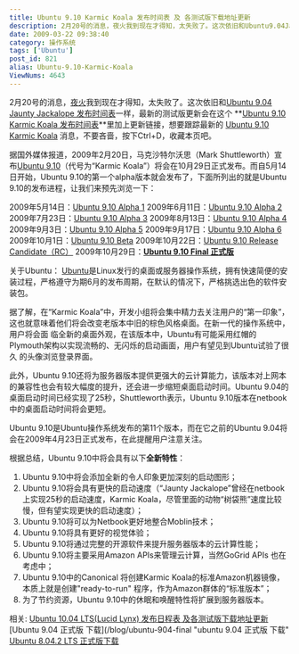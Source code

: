 ```yaml
---
title: Ubuntu 9.10 Karmic Koala 发布时间表 及 各测试版下载地址更新
description: 2月20号的消息，夜火我到现在才得知，太失败了。这次依旧和Ubuntu9.04JauntyJackalope发布时间表一样，最新的测试版更新会在这个Ubuntu9.10KarmicKoala发布时间表里加上更新链接，想要跟踪最新的Ubuntu9.10KarmicKoala消息，不要吝啬，按下Ctrl+D，收藏本页吧。据国外媒体报道，2009年2月20日，马克沙特尔沃思（MarkShuttleworth）宣布Ubuntu9.10（代号为“KarmicKoala”）将会在10月29日正式发布。而自5月14日开始，Ubuntu9.10的第一个alpha版本就会发布了，下面所列出的就是Ubuntu9.10的发布进程，让我们来预先浏览一下：......
date: 2009-03-22 09:38:40
category: 操作系统
tags: ['Ubuntu']
post_id: 821
alias: Ubuntu-9.10-Karmic-Koala
ViewNums: 4643
---
```


2月20号的消息，[夜火](/blog/)我到现在才得知，太失败了。这次依旧和[Ubuntu 9.04 Jaunty Jackalope 发布时间表](/blog/ubuntu-904-jaunty-jackalope-releaseschedule)一样，最新的测试版更新会在这个 **[Ubuntu 9.10 Karmic Koala 发布时间表](/blog/ubuntu-910-karmic-koala)**里加上更新链接，想要跟踪最新的 [Ubuntu 9.10 Karmic Koala](/blog/ubuntu-910-karmic-koala) 消息，不要吝啬，按下Ctrl+D，收藏本页吧。

据国外媒体报道，2009年2月20日，马克沙特尔沃思（Mark Shuttleworth）宣布[Ubuntu 9.10](/blog/ubuntu-910-karmic-koala)（代号为“Karmic Koala”）将会在10月29日正式发布。而自5月14日开始，Ubuntu 9.10的第一个alpha版本就会发布了，下面所列出的就是Ubuntu 9.10的发布进程，让我们来预先浏览一下：

2009年5月14日：[Ubuntu 9.10 Alpha 1](/blog/ubuntu-910-alpha-1)
2009年6月11日：[Ubuntu 9.10 Alpha 2](/blog/ubuntu-910-alpha2)
2009年7月23日：[Ubuntu 9.10 Alpha 3](/blog/ubuntu-910-alpha3)
2009年8月13日：[Ubuntu 9.10 Alpha 4](/blog/ubuntu-910-alpha4)
2009年9月3日：[Ubuntu 9.10 Alpha 5](/blog/ubuntu-910-alpha5)
2009年9月17日：[Ubuntu 9.10 Alpha 6](/blog/ubuntu-910-alpha6)
2009年10月1日：[Ubuntu 9.10 Beta](/blog/ubuntu-910-beta)
2009年10月22日：[Ubuntu 9.10 Release Candidate（RC）](/blog/ubuntu-910-release-candidate)
2009年10月29日：**[Ubuntu 9.10 Final 正式版](/blog/ubuntu-910-final)**

关于Ubuntu：
[Ubuntu](/tags/Ubuntu)是Linux发行的桌面或服务器操作系统，拥有快速简便的安装过程，严格遵守为期6月的发布周期，在默认的情况下，严格挑选出色的软件安装包。

据了解，在“Karmic Koala”中，开发小组将会集中精力去关注用户的“第一印象”，这也就意味着他们将会改变老版本中旧的棕色风格桌面。在新一代的操作系统中，用户将会面 临全新的桌面外观，在该版本中，Ubuntu有可能采用红帽的Plymouth架构以实现流畅的、无闪烁的启动画面，用户有望见到Ubuntu试验了很久 的头像浏览登录界面。

此外，Ubuntu 9.10还将为服务器版本提供更强大的云计算能力，该版本对上网本的兼容性也会有较大幅度的提升，还会进一步缩短桌面启动时间。Ubuntu 9.04的桌面启动时间已经实现了25秒，Shuttleworth表示，Ubuntu 9.10版本在netbook中的桌面启动时间将会更短。

Ubuntu 9.10是Ubuntu操作系统发布的第11个版本，而在它之前的Ubuntu 9.04将会在2009年4月23日正式发布，在此提醒用户注意关注。

根据总结，Ubuntu 9.10中将会具有以下**全新特性**：

1. Ubuntu 9.10中将会添加全新的令人印象更加深刻的启动图形；
2. Ubuntu 9.10将会具有更快的启动速度（“Jaunty Jackalope”曾经在netbook上实现25秒的启动速度，Karmic Koala，尽管里面的动物“树袋熊”速度比较慢，但有望实现更快的启动速度）；
3. Ubuntu 9.10将可以为Netbook更好地整合Moblin技术；
4. Ubuntu 9.10将具有更好的视觉体验；
5. Ubuntu 9.10将通过完整的开源软件来提升服务器版本的云计算性能；
6. Ubuntu 9.10将主要采用Amazon APIs来管理云计算，当然GoGrid APIs 也在考虑中；
7. Ubuntu 9.10中的Canonical 将创建Karmic Koala的标准Amazon机器镜像，本质上就是创建"ready-to-run" 程序，作为Amazon群体的“标准版本”；
8. 为了节约资源，Ubuntu 9.10中的休眠和唤醒特性将扩展到服务器版本。

相关:
[Ubuntu 10.04 LTS(Lucid Lynx) 发布日程表 及各测试版下载地址更新](/blog/ubuntu-1004-lts-lucid-lynx "ubuntu 10.04 lts(lucid lynx 发布日程表 及各测试版下载地址更新")
[Ubuntu 9.04 正式版 下载](/blog/ubuntu-904-final "ubuntu 9.04 正式版 下载"
[Ubuntu 8.04.2 LTS 正式版下载](/blog/ubuntu-8042-lts)

